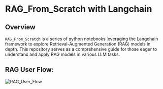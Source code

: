 # RAG_From_Scratch with Langchain

## Overview
`RAG_From_Scratch` is a series of python notebooks leveraging the Langchain framework to explore Retrieval-Augmented Generation (RAG) models in depth. This repository serves as a comprehensive guide for those eager to understand and apply RAG models in various LLM tasks.

## RAG User Flow:
![RAG_User_Flow](https://github.com/NisaarAgharia/RAG_From_Scratch/assets/22457544/dc390fc3-5c41-4c8e-b16e-268606a8f4ed)
